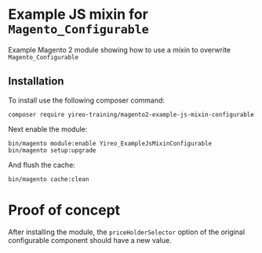 # Example JS mixin for `Magento_Configurable`
Example Magento 2 module showing how to use a mixin to overwrite `Magento_Configurable`

## Installation
To install use the following composer command:

    composer require yireo-training/magento2-example-js-mixin-configurable

Next enable the module:

    bin/magento module:enable Yireo_ExampleJsMixinConfigurable
    bin/magento setup:upgrade
    
And flush the cache:

    bin/magento cache:clean

# Proof of concept
After installing the module, the `priceHolderSelector` option of the original configurable component should
have a new value.
